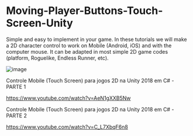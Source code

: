 # Moving-Player-Buttons-Touch-Screen-Unity
Simple and easy to implement in your game. In these tutorials we will make a 2D character control to work on Mobile (Android, iOS) and with the computer mouse. It can be adapted in most simple 2D game codes (platform, Roguelike, Endless Runner, etc).

![image](https://user-images.githubusercontent.com/104942153/168187134-969b03db-0cbd-4c25-a081-4908150c6fa8.png)

Controle Mobile (Touch Screen) para jogos 2D na Unity 2018 em C# - PARTE 1

https://www.youtube.com/watch?v=AeN1gXXB5Nw

Controle Mobile (Touch Screen) para jogos 2D na Unity 2018 em C# - PARTE 2

https://www.youtube.com/watch?v=C_L7XbqF6n8
